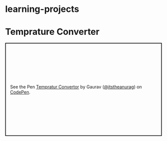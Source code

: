# learning-projects
# Temprature Converter
<p class="codepen" data-height="300" data-default-tab="js" data-slug-hash="wvEJxej" data-preview="true" data-editable="true" data-user="itstheanurag" style="height: 300px; box-sizing: border-box; display: flex; align-items: center; justify-content: center; border: 2px solid; margin: 1em 0; padding: 1em;">
  <span>See the Pen <a href="https://codepen.io/itstheanurag/pen/wvEJxej">
  Tempratur Convertor</a> by Gaurav (<a href="https://codepen.io/itstheanurag">@itstheanurag</a>)
  on <a href="https://codepen.io">CodePen</a>.</span>
</p>
<script async src="https://cpwebassets.codepen.io/assets/embed/ei.js"></script>

